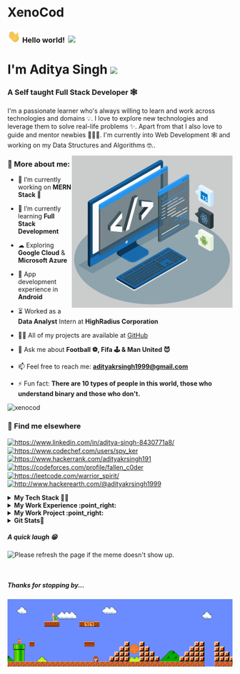# XenoCod
### <img src="https://github.com/XenoCod/XenoCod/blob/main/gifs/Hi.gif" width="29px"> **Hello world!** &nbsp;<img src="https://github.com/TheDudeThatCode/TheDudeThatCode/blob/master/Assets/Earth.gif" width="24px">
# I'm Aditya Singh&nbsp;<img src="https://github.com/TheDudeThatCode/TheDudeThatCode/blob/master/Assets/Mario_Hello_Big.gif" width="30px">
<h3 align="left">A Self taught Full Stack Developer 🕸</h3>

<p align="left"> I'm a passionate learner who's always willing to learn and work across technologies and domains 💡. I love to explore new technologies and leverage them to solve real-life problems ✨. Apart from that I also love to guide and mentor newbies 👨🏻‍💻. I'm currently into Web Development 🕸️ and working on my Data Structures and Algorithms 🤓..</p>

<img align="right" alt="GIF" src="https://github.com/XenoCod/XenoCod/blob/main/gifs/techstack.gif" width="360px"/>

	
<h3>🧐 More about me: </h3>

- 🔭 I’m currently working on **MERN Stack 🚀**

- 🌱 I’m currently learning **Full Stack Development**

- ☁ Exploring **Google Cloud** & **Microsoft Azure**

- 🚀 App development experience in **Android**

- ⏳ Worked as a **Data Analyst** Intern at **HighRadius Corporation**

- 👨‍💻 All of my projects are available at [GitHub](https://github.com/XenoCod?tab=repositories)

- 💬 Ask me about **Football ⚽, Fifa 🕹 & Man United 😈**

- 📫 Feel free to reach me: **adityakrsingh1999@gmail.com**

- ⚡ Fun fact: **There are 10 types of people in this world, those who understand binary and those who don't.**

<p align="left"> <img src="https://komarev.com/ghpvc/?username=xenocod&label=Profile%20views&color=0e75b6&style=flat" alt="xenocod" /> </p>

<h3 align="left">📢 Find me elsewhere</h3>
<p align="left">
<a href="https://linkedin.com/in/aditya-singh-8430771a8/" target="blank"><img align="center" src="https://cdn.jsdelivr.net/npm/simple-icons@3.0.1/icons/linkedin.svg" alt="https://www.linkedin.com/in/aditya-singh-8430771a8/" height="30" width="40" /></a>
<a href="https://www.codechef.com/users/spy_ker" target="blank"><img align="center" src="https://cdn.jsdelivr.net/npm/simple-icons@3.1.0/icons/codechef.svg" alt="https://www.codechef.com/users/spy_ker" height="30" width="40" /></a>
<a href="https://www.hackerrank.com/adityakrsingh191" target="blank"><img align="center" src="https://cdn.jsdelivr.net/npm/simple-icons@3.0.1/icons/hackerrank.svg" alt="https://www.hackerrank.com/adityakrsingh191" height="30" width="40" /></a>
<a href="https://codeforces.com/profile/fallen_c0der" target="blank"><img align="center" src="https://cdn.jsdelivr.net/npm/simple-icons@3.0.1/icons/codeforces.svg" alt="https://codeforces.com/profile/fallen_c0der" height="30" width="40" /></a>
<a href="https://www.leetcode.com/warrior_spirit" target="blank"><img align="center" src="https://cdn.jsdelivr.net/npm/simple-icons@3.0.1/icons/leetcode.svg" alt="https://leetcode.com/warrior_spirit/" height="30" width="40" /></a>
<a href="https://www.hackerearth.com/@adityakrsingh1999" target="blank"><img align="center" src="https://cdn.jsdelivr.net/npm/simple-icons@3.0.1/icons/hackerearth.svg" alt="http://www.hackerearth.com/@adityakrsingh1999" height="30" width="40" /></a>
</p>


<details>
<summary><b> My Tech Stack 👨‍💻 </b></summary>
<p align="left"> 
	<h3 align="left">Programming Languages</h3>
	<a href="https://www.python.org" target="_blank"> <img src="https://raw.githubusercontent.com/devicons/devicon/master/icons/python/python-original.svg" alt="python" width="42px" height="42px" padding= "10px"/> </a> 
	<a href="https://www.java.com" target="_blank"> <img src="https://raw.githubusercontent.com/devicons/devicon/master/icons/java/java-original.svg" alt="java" width="42px" height="42px" padding= "10px"/> </a> 
	<a href="https://developer.mozilla.org/en-US/docs/Web/JavaScript" target="_blank"> <img src="https://raw.githubusercontent.com/devicons/devicon/master/icons/javascript/javascript-original.svg" alt="javascript" width="42px" height="42px" padding= "10px"/> </a> 
	<hr>
	<h3 align="left">Frontend Development</h3>
	<a href="https://www.w3.org/html/" target="_blank"> <img src="https://raw.githubusercontent.com/devicons/devicon/master/icons/html5/html5-original-wordmark.svg" alt="html5" width="42px" height="42px" padding= "10px"/> </a> 
	<a href="https://www.w3schools.com/css/" target="_blank"> <img src="https://raw.githubusercontent.com/devicons/devicon/master/icons/css3/css3-original-wordmark.svg" alt="css3" width="42px" height="42px" padding= "10px"/> </a> 
	<a href="https://reactjs.org/" target="_blank"> <img src="https://raw.githubusercontent.com/devicons/devicon/master/icons/react/react-original-wordmark.svg" alt="react" width="42px" height="42px" padding= "10px"/> </a> 
	<a href="https://getbootstrap.com" target="_blank"> <img src="https://raw.githubusercontent.com/devicons/devicon/master/icons/bootstrap/bootstrap-plain-wordmark.svg" alt="bootstrap" width="42px" height="42px" padding= "10px"/> </a> 
	<a href="https://tailwindcss.com/" target="_blank"> <img src="https://www.vectorlogo.zone/logos/tailwindcss/tailwindcss-icon.svg" alt="tailwind" width="42px" height="42px" padding= "10px"/> </a> 
	<a href="https://pugjs.org" target="_blank"> <img src="https://cdn.worldvectorlogo.com/logos/pug.svg" alt="pug" width="42px" height="42px" padding= "10px"/> </a> 
	<hr>
	<h3 align="left">Backend Development</h3>
	<a href="https://nodejs.org" target="_blank"> <img src="https://raw.githubusercontent.com/devicons/devicon/master/icons/nodejs/nodejs-original-wordmark.svg" alt="nodejs" width="42px" height="42px" padding= "10px"/> </a> 
	<a href="https://expressjs.com" target="_blank"> <img src="https://raw.githubusercontent.com/devicons/devicon/master/icons/express/express-original-wordmark.svg" alt="express" width="42px" height="42px" padding= "10px"/> </a> 
	<hr>
	<h3 align="left">Mobile App Development</h3>
	<a href="https://developer.android.com" target="_blank"> <img src="https://raw.githubusercontent.com/devicons/devicon/master/icons/android/android-original-wordmark.svg" alt="android" width="42px" height="42px" padding= "10px"/> </a> 
	<hr>
	<h3 align="left">AI/ML</h3>
	<a href="https://opencv.org/" target="_blank"> <img src="https://www.vectorlogo.zone/logos/opencv/opencv-icon.svg" alt="opencv" width="42px" height="42px" padding= "10px"/> </a> 
	<a href="https://scikit-learn.org/" target="_blank"> <img src="https://upload.wikimedia.org/wikipedia/commons/0/05/Scikit_learn_logo_small.svg" alt="scikit_learn" width="42px" height="42px" padding= "10px"/> </a> 
	<hr>
	<h3 align="left">Database</h3>
	<a href="https://www.mongodb.com/" target="_blank"> <img src="https://raw.githubusercontent.com/devicons/devicon/master/icons/mongodb/mongodb-original-wordmark.svg" alt="mongodb" width="42px" height="42px" padding= "10px"/> </a> 
	<a href="https://www.postgresql.org" target="_blank"> <img src="https://raw.githubusercontent.com/devicons/devicon/master/icons/postgresql/postgresql-original-wordmark.svg" alt="postgresql" width="42px" height="42px" padding= "10px"/> </a> 
	<hr>
	<h3 align="left">DevOps</h3>
	<a href="https://aws.amazon.com" target="_blank"> <img src="https://raw.githubusercontent.com/devicons/devicon/master/icons/amazonwebservices/amazonwebservices-original-wordmark.svg" alt="aws" width="42px" height="42px" padding= "10px"/> </a> 
	<a href="https://cloud.google.com" target="_blank"> <img src="https://www.vectorlogo.zone/logos/google_cloud/google_cloud-icon.svg" alt="gcp" width="42px" height="42px" padding= "10px"/> </a> 
	<hr>
	<h3 align="left">Softwares</h3>
	<a href="https://www.mathworks.com/" target="_blank"> <img src="https://raw.githubusercontent.com/simple-icons/simple-icons/master/icons/mathworks.svg" alt="matlab" width="42px" height="42px" padding= "10px"/> </a> 
	<a href="https://www.adobe.com/products/xd.html" target="_blank"> <img src="https://cdn.worldvectorlogo.com/logos/adobe-xd.svg" alt="xd" width="42px" height="42px" padding= "10px"/> </a> 
	<a href="https://postman.com" target="_blank"> <img src="https://www.vectorlogo.zone/logos/getpostman/getpostman-icon.svg" alt="postman" width="42px" height="42px" padding= "10px"/> </a> 
	<hr>
	<h3 align="left">Others</h3>
	<a href="https://git-scm.com/" target="_blank"> <img src="https://www.vectorlogo.zone/logos/git-scm/git-scm-icon.svg" alt="git" width="42px" height="42px" padding= "10px"/> </a> 
	<hr>
</p>

</details>



<details>
<summary><b> My Work Experience :point_right: </b></summary>
<table>
  <thead>
    <tr>
      	<th>Job Name</th>
	<th>Organization</th>
      	<th>Roles & responsibilities</th>
      	<th>Duration</th>
	</tr>
  </thead>
  <tbody>
  	<tr>
      	<td><b>Full Stack Software Developer</b></td>
	<td><a href="https://www.cognizant.com/" target="_blank">Cognizant</a></td>
      	<td>Building Frontend for Web applications</td>
      	<td>January 2021 - Present</td>
    	</tr>
	<tr>
      	<td><b>Data Analyst Intern</a> </b></td>
	<td><a href="https://www.highradius.com/" target="_blank">HighRadius Corporation</a></td>
      	<td>Building Dashboards based on clients data.</td>
      	<td>April 2020 - June 2020</td>
    	</tr>
    	<tr>
      	<td><b>Data Analyst Intern</a></b></td>
	<td><a href="https://home.kpmg/xx/en/home.html" target="_blank">KPMG India</a></td>
      	<td>Filtering & building dashboards using Tableau.</td>
      	<td>July 2020 - August 2020</td>
    	</tr>
	<tr>
      	<td><b>Expert at Chegg</a> </b></td>
	<td><a href="https://www.chegg.com/" target="_blank">Chegg India</a></td>
      	<td>Solving questions.</td>
      	<td>Dec 2019 - March 2020</td>
    	</tr>
	
  </tbody>
</table>
</details>

<details>
<summary><b> My Work Project :point_right:</b></summary>
<table>
  <thead>
    <tr>
      <th>Project Name</th>
      <th>Technologies used</th>
      <th>Description</th>
    </tr>
  </thead>
  <tbody>
    <tr>
      <td>School Library</td>
      <td>HTML, CSS, JavaScript</td>
      <td>A Responsive web library app which keeps the logs of the books issued & return from the library.</td>
    </tr>
	<tr>
      <td>Restaurant Website</td>
      <td>HTML, CSS</td>
      <td>A simple responsive Landing page for an Restaurent.</td>
    </tr>
    <tr>
      <td>Notes Taking app</td>
      <td>HTML, CSS, Javascript</td>
      <td>A web app where user can make, modify notes with an additional Reminder functionality.</td>
    </tr>
    <tr>
      <td>Emoji app</td>
      <td>HTML, CSS, JavaScript, React.JS</td>
      <td>Helps the user to identify the emoji entered by him.</td>
    </tr>
    <tr>
      <td>Music Academy School website</td>
      <td>HTML, CSS, JavaScript, Node.js, Express.js, MongoDB</td>
      <td>A fully responsive end-to-end website where a user can browse through the website, open different pages & can apply for admisson in the School. </td>
    </tr>
  
  </tbody>
</table>
</details>




	
<details>
<summary><b>Git Stats🤑</b></summary>
<img src='https://github-readme-stats.vercel.app/api?username=xenocod&show_icons=true&theme=tokyonight&count_private=true&line_height=40'  align="left" />
<img src='https://github-readme-stats.vercel.app/api/top-langs/?username=xenocod&theme=tokyonight&hide_langs_below=4' />

[![trophy](https://github-profile-trophy.vercel.app/?username=xenocod&theme=onedark&row=1&column=7)](https://github.com/ryo-ma/github-profile-trophy)

![](https://github-readme-streak-stats.herokuapp.com/?user=xenocod&theme=dark)
</details>

<p align="left">
<h5>A quick laugh 😁</h5>
<img src='https://random-memer.herokuapp.com/' title="Meme" alt="Please refresh the page if the meme doesn't show up." width="300px">
</p>



<br>
<h5>Thanks for stopping by...</h5>
<img src="https://github.com/XenoCod/XenoCod/blob/main/gifs/Mario_Gameplay.gif" alt="Mario Game" width="980">
<br>



